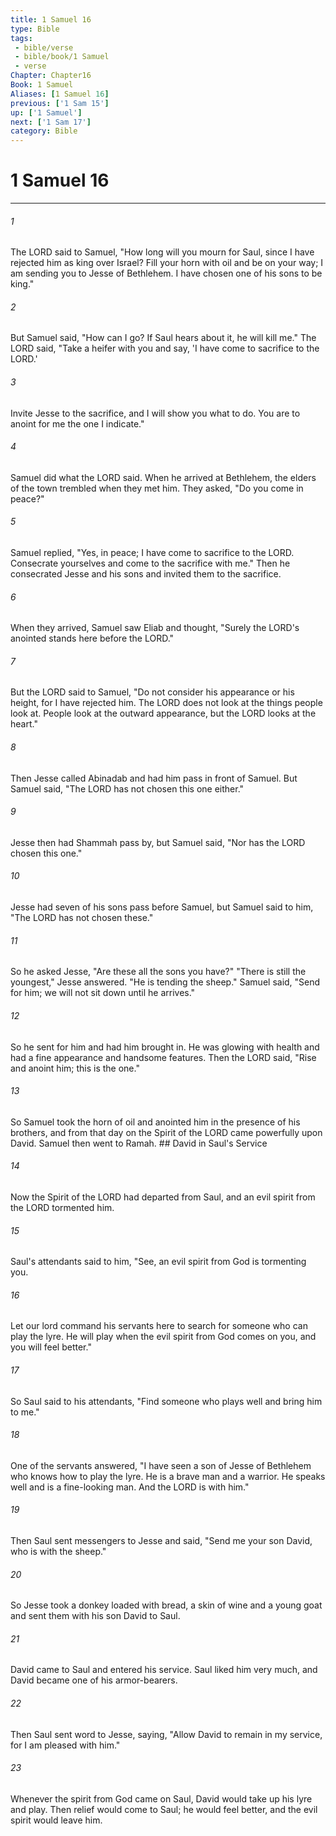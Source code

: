 ```yaml
---
title: 1 Samuel 16
type: Bible
tags:
 - bible/verse
 - bible/book/1 Samuel
 - verse
Chapter: Chapter16
Book: 1 Samuel
Aliases: [1 Samuel 16]
previous: ['1 Sam 15']
up: ['1 Samuel']
next: ['1 Sam 17']
category: Bible
---
```

# 1 Samuel 16

***


###### 1 
The LORD said to Samuel, "How long will you mourn for Saul, since I have rejected him as king over Israel? Fill your horn with oil and be on your way; I am sending you to Jesse of Bethlehem. I have chosen one of his sons to be king." 

###### 2 
But Samuel said, "How can I go? If Saul hears about it, he will kill me." The LORD said, "Take a heifer with you and say, 'I have come to sacrifice to the LORD.' 

###### 3 
Invite Jesse to the sacrifice, and I will show you what to do. You are to anoint for me the one I indicate." 

###### 4 
Samuel did what the LORD said. When he arrived at Bethlehem, the elders of the town trembled when they met him. They asked, "Do you come in peace?" 

###### 5 
Samuel replied, "Yes, in peace; I have come to sacrifice to the LORD. Consecrate yourselves and come to the sacrifice with me." Then he consecrated Jesse and his sons and invited them to the sacrifice. 

###### 6 
When they arrived, Samuel saw Eliab and thought, "Surely the LORD's anointed stands here before the LORD." 

###### 7 
But the LORD said to Samuel, "Do not consider his appearance or his height, for I have rejected him. The LORD does not look at the things people look at. People look at the outward appearance, but the LORD looks at the heart." 

###### 8 
Then Jesse called Abinadab and had him pass in front of Samuel. But Samuel said, "The LORD has not chosen this one either." 

###### 9 
Jesse then had Shammah pass by, but Samuel said, "Nor has the LORD chosen this one." 

###### 10 
Jesse had seven of his sons pass before Samuel, but Samuel said to him, "The LORD has not chosen these." 

###### 11 
So he asked Jesse, "Are these all the sons you have?" "There is still the youngest," Jesse answered. "He is tending the sheep." Samuel said, "Send for him; we will not sit down until he arrives." 

###### 12 
So he sent for him and had him brought in. He was glowing with health and had a fine appearance and handsome features. Then the LORD said, "Rise and anoint him; this is the one." 

###### 13 
So Samuel took the horn of oil and anointed him in the presence of his brothers, and from that day on the Spirit of the LORD came powerfully upon David. Samuel then went to Ramah. ## David in Saul's Service 

###### 14 
Now the Spirit of the LORD had departed from Saul, and an evil spirit from the LORD tormented him. 

###### 15 
Saul's attendants said to him, "See, an evil spirit from God is tormenting you. 

###### 16 
Let our lord command his servants here to search for someone who can play the lyre. He will play when the evil spirit from God comes on you, and you will feel better." 

###### 17 
So Saul said to his attendants, "Find someone who plays well and bring him to me." 

###### 18 
One of the servants answered, "I have seen a son of Jesse of Bethlehem who knows how to play the lyre. He is a brave man and a warrior. He speaks well and is a fine-looking man. And the LORD is with him." 

###### 19 
Then Saul sent messengers to Jesse and said, "Send me your son David, who is with the sheep." 

###### 20 
So Jesse took a donkey loaded with bread, a skin of wine and a young goat and sent them with his son David to Saul. 

###### 21 
David came to Saul and entered his service. Saul liked him very much, and David became one of his armor-bearers. 

###### 22 
Then Saul sent word to Jesse, saying, "Allow David to remain in my service, for I am pleased with him." 

###### 23 
Whenever the spirit from God came on Saul, David would take up his lyre and play. Then relief would come to Saul; he would feel better, and the evil spirit would leave him. 
